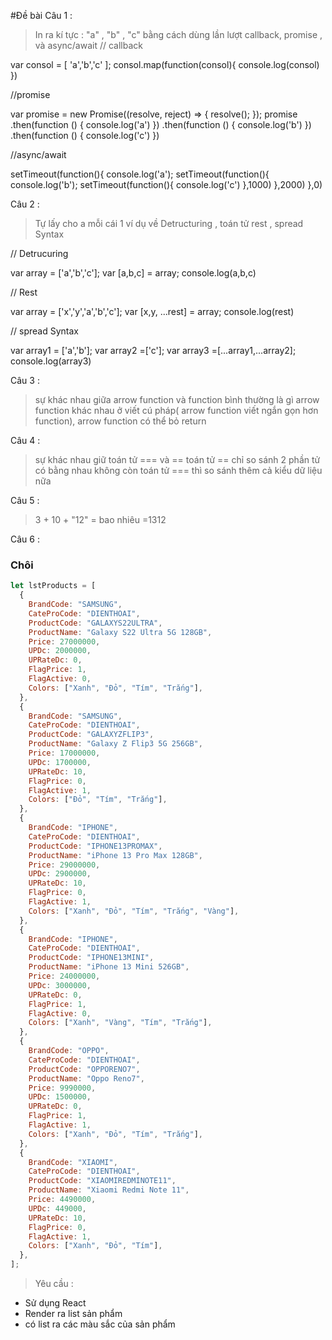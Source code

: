 #Đề bài
Câu 1 :

> In ra kí tực : "a" , "b" , "c" bằng cách dùng lần lượt callback, promise , và async/await
// callback

var consol = [
    'a','b','c'
];
consol.map(function(consol){
    console.log(consol)
})

//promise

var promise = new Promise((resolve, reject) => {
    resolve();
});
promise
    .then(function () {
        console.log('a')
    })
    .then(function () {
        console.log('b')
    })
    .then(function () {
        console.log('c')
    })

//async/await

setTimeout(function(){
    console.log('a');
    setTimeout(function(){
        console.log('b');
        setTimeout(function(){
            console.log('c')
        },1000)
    },2000)
},0)

Câu 2 :

> Tự lấy cho a mỗi cái 1 ví dụ về Detructuring , toán tử rest , spread Syntax

// Detrucuring 

var array = ['a','b','c'];
var [a,b,c] = array;
console.log(a,b,c)

// Rest

var array = ['x','y','a','b','c'];
var [x,y, ...rest] = array;
console.log(rest)

// spread Syntax

var array1 = ['a','b'];
var array2 =['c'];
var array3 =[...array1,...array2];
console.log(array3)

Câu 3 :

> sự khác nhau giữa arrow function và function bình thường là gì
arrow function khác nhau ở viết cú pháp( arrow function viết ngắn gọn hơn function), arrow function có thể bỏ return

Câu 4 :

> sự khác nhau giữ toán tử === và ==
 toán tử == chỉ so sánh 2 phần tử có bằng nhau không
 còn toán tử === thì so sánh thêm cả kiểu dữ liệu nữa

Câu 5 :

> 3 + 10 + "12" = bao nhiêu
=1312

Câu 6 :

### Chôi

```js
let lstProducts = [
  {
    BrandCode: "SAMSUNG",
    CateProCode: "DIENTHOAI",
    ProductCode: "GALAXYS22ULTRA",
    ProductName: "Galaxy S22 Ultra 5G 128GB",
    Price: 27000000,
    UPDc: 2000000,
    UPRateDc: 0,
    FlagPrice: 1,
    FlagActive: 0,
    Colors: ["Xanh", "Đỏ", "Tím", "Trắng"],
  },
  {
    BrandCode: "SAMSUNG",
    CateProCode: "DIENTHOAI",
    ProductCode: "GALAXYZFLIP3",
    ProductName: "Galaxy Z Flip3 5G 256GB",
    Price: 17000000,
    UPDc: 1700000,
    UPRateDc: 10,
    FlagPrice: 0,
    FlagActive: 1,
    Colors: ["Đỏ", "Tím", "Trắng"],
  },
  {
    BrandCode: "IPHONE",
    CateProCode: "DIENTHOAI",
    ProductCode: "IPHONE13PROMAX",
    ProductName: "iPhone 13 Pro Max 128GB",
    Price: 29000000,
    UPDc: 2900000,
    UPRateDc: 10,
    FlagPrice: 0,
    FlagActive: 1,
    Colors: ["Xanh", "Đỏ", "Tím", "Trắng", "Vàng"],
  },
  {
    BrandCode: "IPHONE",
    CateProCode: "DIENTHOAI",
    ProductCode: "IPHONE13MINI",
    ProductName: "iPhone 13 Mini 526GB",
    Price: 24000000,
    UPDc: 3000000,
    UPRateDc: 0,
    FlagPrice: 1,
    FlagActive: 0,
    Colors: ["Xanh", "Vàng", "Tím", "Trắng"],
  },
  {
    BrandCode: "OPPO",
    CateProCode: "DIENTHOAI",
    ProductCode: "OPPORENO7",
    ProductName: "Oppo Reno7",
    Price: 9990000,
    UPDc: 1500000,
    UPRateDc: 0,
    FlagPrice: 1,
    FlagActive: 1,
    Colors: ["Xanh", "Đỏ", "Tím", "Trắng"],
  },
  {
    BrandCode: "XIAOMI",
    CateProCode: "DIENTHOAI",
    ProductCode: "XIAOMIREDMINOTE11",
    ProductName: "Xiaomi Redmi Note 11",
    Price: 4490000,
    UPDc: 449000,
    UPRateDc: 10,
    FlagPrice: 0,
    FlagActive: 1,
    Colors: ["Xanh", "Đỏ", "Tím"],
  },
];
```

> Yêu cầu :

- Sử dụng React
- Render ra list sản phẩm
- có list ra các màu sắc của sản phẩm
